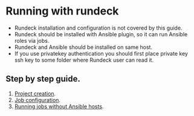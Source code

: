 # Running with rundeck

- Rundeck installation and configuration is not covered by this guide. 
- Rundeck should be installed with Ansible plugin, so it can run Ansible roles via jobs.
- Rundeck and Ansible should be installed on same host.
- If you use privatekey authentication you should first place private key ssh key to some folder where Rundeck user can read it.

## Step by step guide.

1. [Project creation](project_config.md).
2. [Job configuration](job_config.md).
3. [Running jobs without Ansible hosts](hints.md).
